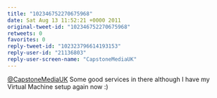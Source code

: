 ```yaml
---
title: "102346752270675968"
date: Sat Aug 13 11:52:21 +0000 2011
original-tweet-id: "102346752270675968"
retweets: 0
favorites: 0
reply-tweet-id: "102323796614193153"
reply-user-id: "21136803"
reply-user-screen-name: "CapstoneMediaUK"
---
```

<a href="https://twitter.com/CapstoneMediaUK">@CapstoneMediaUK</a> Some good services in there although I have my Virtual Machine setup again now :)
